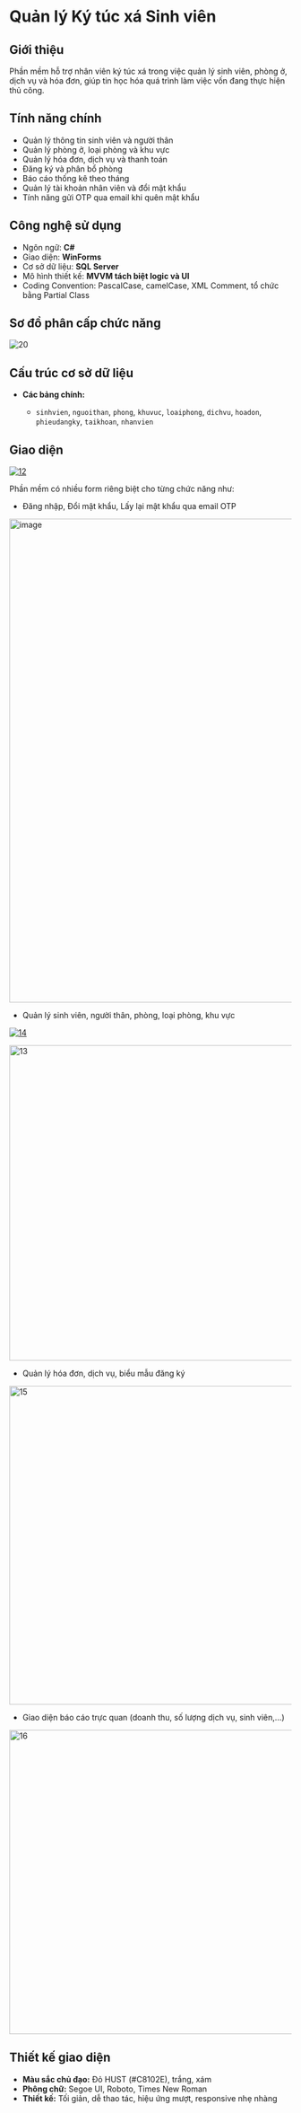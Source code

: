 # Quản lý Ký túc xá Sinh viên

## Giới thiệu

Phần mềm hỗ trợ nhân viên ký túc xá trong việc quản lý sinh viên, phòng ở, dịch vụ và hóa đơn, giúp tin học hóa quá trình làm việc vốn đang thực hiện thủ công.

## Tính năng chính

* Quản lý thông tin sinh viên và người thân
* Quản lý phòng ở, loại phòng và khu vực
* Quản lý hóa đơn, dịch vụ và thanh toán
* Đăng ký và phân bổ phòng
* Báo cáo thống kê theo tháng
* Quản lý tài khoản nhân viên và đổi mật khẩu
* Tính năng gửi OTP qua email khi quên mật khẩu

## Công nghệ sử dụng

* Ngôn ngữ: **C#**
* Giao diện: **WinForms**
* Cơ sở dữ liệu: **SQL Server**
* Mô hình thiết kế: **MVVM tách biệt logic và UI**
* Coding Convention: PascalCase, camelCase, XML Comment, tổ chức bằng Partial Class

## Sơ đồ phân cấp chức năng

![20](https://github.com/user-attachments/assets/4b4a5779-750d-4974-8950-14c8e13a23f1)


## Cấu trúc cơ sở dữ liệu

* **Các bảng chính:**

  * `sinhvien`, `nguoithan`, `phong`, `khuvuc`, `loaiphong`, `dichvu`, `hoadon`, `phieudangky`, `taikhoan`, `nhanvien`


## Giao diện

[![12](https://github.com/user-attachments/assets/6ac94dc2-cc0e-43e1-b904-380693cb0063)](https://github.com/SHADOW5120/HeThongQuanLyKTX/blob/db8b1d49f7dbb4b21db5cb527750258d358ac48f/Img/12.jpg)

Phần mềm có nhiều form riêng biệt cho từng chức năng như:

* Đăng nhập, Đổi mật khẩu, Lấy lại mật khẩu qua email OTP

[<img width="2580" height="862" alt="image" src="https://github.com/user-attachments/assets/a08a5142-59fe-418b-b443-faac4de57a34" />](https://github.com/SHADOW5120/HeThongQuanLyKTX/blob/db8b1d49f7dbb4b21db5cb527750258d358ac48f/Img/11.png)


* Quản lý sinh viên, người thân, phòng, loại phòng, khu vực

[![14](https://github.com/user-attachments/assets/1d90c044-9491-4839-bb50-8f608ad02e18)](https://github.com/SHADOW5120/HeThongQuanLyKTX/blob/db8b1d49f7dbb4b21db5cb527750258d358ac48f/Img/13.png)

[<img width="1436" height="562" alt="13" src="https://github.com/user-attachments/assets/b70d4b38-650e-406e-ad30-667fd31141ae" />
](https://github.com/SHADOW5120/HeThongQuanLyKTX/blob/db8b1d49f7dbb4b21db5cb527750258d358ac48f/Img/14.jpg)

* Quản lý hóa đơn, dịch vụ, biểu mẫu đăng ký

[<img width="1517" height="568" alt="15" src="https://github.com/user-attachments/assets/db075d73-40ff-44bc-8e9b-80b74883e9ab" />](https://github.com/SHADOW5120/HeThongQuanLyKTX/blob/db8b1d49f7dbb4b21db5cb527750258d358ac48f/Img/15.png)

* Giao diện báo cáo trực quan (doanh thu, số lượng dịch vụ, sinh viên,...)

[<img width="1773" height="542" alt="16" src="https://github.com/user-attachments/assets/7ee2e03a-1dc2-43e0-a7af-b04bd8652d17" />](https://github.com/SHADOW5120/HeThongQuanLyKTX/blob/db8b1d49f7dbb4b21db5cb527750258d358ac48f/Img/16.png)

## Thiết kế giao diện

* **Màu sắc chủ đạo:** Đỏ HUST (#C8102E), trắng, xám
* **Phông chữ:** Segoe UI, Roboto, Times New Roman
* **Thiết kế:** Tối giản, dễ thao tác, hiệu ứng mượt, responsive nhẹ nhàng
